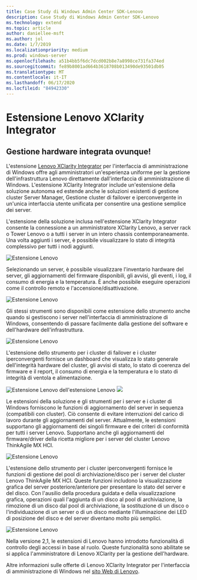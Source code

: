 ```yaml
---
title: Case Study di Windows Admin Center SDK-Lenovo
description: Case Study di Windows Admin Center SDK-Lenovo
ms.technology: extend
ms.topic: article
author: daniellee-msft
ms.author: jol
ms.date: 1/7/2019
ms.localizationpriority: medium
ms.prod: windows-server
ms.openlocfilehash: a51b4bb5f6dc7dcd002b8e7a8998ce731fa374ed
ms.sourcegitcommit: fe89b8001ad664b3618708b013490de93501db05
ms.translationtype: MT
ms.contentlocale: it-IT
ms.lasthandoff: 06/17/2020
ms.locfileid: "84942330"
---
```

# <a name="lenovo-xclarity-integrator-extension"></a>Estensione Lenovo XClarity Integrator

## <a name="integrated-hardware-management-everywhere"></a>Gestione hardware integrata ovunque!

L'estensione [Lenovo XClarity Integrator](https://www.lenovo.com/us/en/data-center/software/systems-management/XClarity-Integrator/p/WMD00000370) per l'interfaccia di amministrazione di Windows offre agli amministratori un'esperienza uniforme per la gestione dell'infrastruttura Lenovo direttamente dall'interfaccia di amministrazione di Windows. L'estensione XClarity Integrator include un'estensione della soluzione autonoma ed estende anche le soluzioni esistenti di gestione cluster Server Manager, Gestione cluster di failover e iperconvergente in un'unica interfaccia utente unificata per consentire una gestione semplice dei server. 

L'estensione della soluzione inclusa nell'estensione XClarity Integrator consente la connessione a un amministratore XClarity Lenovo, a server rack o Tower Lenovo o a tutti i server in un intero chassis contemporaneamente. Una volta aggiunti i server, è possibile visualizzare lo stato di integrità complessivo per tutti i nodi aggiunti.

![Estensione Lenovo](../../media/extend-case-study-lenovo/lenovo-1.png)

Selezionando un server, è possibile visualizzare l'inventario hardware del server, gli aggiornamenti del firmware disponibili, gli avvisi, gli eventi, i log, il consumo di energia e la temperatura. È anche possibile eseguire operazioni come il controllo remoto e l'accensione/disattivazione.

![Estensione Lenovo](../../media/extend-case-study-lenovo/lenovo-2.png)

Gli stessi strumenti sono disponibili come estensione dello strumento anche quando si gestiscono i server nell'interfaccia di amministrazione di Windows, consentendo di passare facilmente dalla gestione del software e dell'hardware dell'infrastruttura.

![Estensione Lenovo](../../media/extend-case-study-lenovo/lenovo-3.png)

L'estensione dello strumento per i cluster di failover e i cluster iperconvergenti fornisce un dashboard che visualizza lo stato generale dell'integrità hardware del cluster, gli avvisi di stato, lo stato di coerenza del firmware e il report, il consumo di energia e la temperatura e lo stato di integrità di ventola e alimentazione.

![Estensione Lenovo dell'estensione Lenovo ](../../media/extend-case-study-lenovo/lenovo-4.png)
 ![](../../media/extend-case-study-lenovo/lenovo-5.png)

Le estensioni della soluzione e gli strumenti per i server e i cluster di Windows forniscono le funzioni di aggiornamento del server in sequenza (compatibili con cluster). Ciò consente di evitare interruzioni del carico di lavoro durante gli aggiornamenti del server. Attualmente, le estensioni supportano gli aggiornamenti dei singoli firmware e dei criteri di conformità per tutti i server Lenovo. Supportano anche gli aggiornamenti del firmware/driver della ricetta migliore per i server del cluster Lenovo ThinkAgile MX HCI.

![Estensione Lenovo](../../media/extend-case-study-lenovo/lenovo-6-fwupdate.png)

L'estensione dello strumento per i cluster iperconvergenti fornisce le funzioni di gestione del pool di archiviazione/disco per i server del cluster Lenovo ThinkAgile MX HCI. Queste funzioni includono la visualizzazione grafica del server posteriore/anteriore per presentare lo stato del server e del disco. Con l'ausilio della procedura guidata e della visualizzazione grafica, operazioni quali l'aggiunta di un disco al pool di archiviazione, la rimozione di un disco dal pool di archiviazione, la sostituzione di un disco o l'individuazione di un server o di un disco mediante l'illuminazione dei LED di posizione del disco e del server diventano molto più semplici.

![Estensione Lenovo](../../media/extend-case-study-lenovo/lenovo-7-diskmgr.png)

Nella versione 2,1, le estensioni di Lenovo hanno introdotto funzionalità di controllo degli accessi in base al ruolo. Queste funzionalità sono abilitate se si applica l'amministratore di Lenovo XClarity per la gestione dell'hardware.

Altre informazioni sulle offerte di Lenovo XClarity Integrator per l'interfaccia di amministrazione di Windows nel [sito Web di Lenovo](https://support.lenovo.com/us/en/solutions/ht507549).
